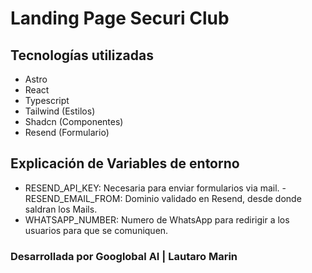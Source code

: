 # Landing Page Securi Club 

## Tecnologías utilizadas
- Astro
- React
- Typescript
- Tailwind (Estilos)
- Shadcn (Componentes)
- Resend (Formulario)

## Explicación de Variables de entorno
- RESEND_API_KEY: Necesaria para enviar formularios via mail.
-RESEND_EMAIL_FROM: Dominio validado en Resend, desde donde saldran los Mails.
- WHATSAPP_NUMBER: Numero de WhatsApp para redirigir a los usuarios para que se comuniquen.


### Desarrollada por Googlobal AI | Lautaro Marin